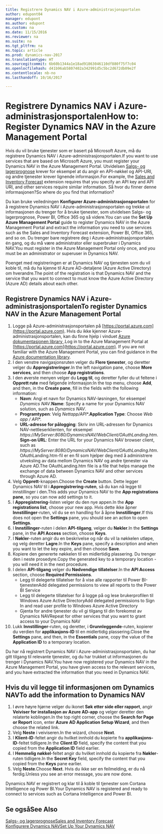 ```yaml
---
title: Registrere Dynamics NAV i Azure-administrasjonsportalen
author: edupont04
manager: edupont
ms.author: edupont
ms.custom: na
ms.date: 11/15/2016
ms.reviewer: na
ms.suite: na
ms.tgt_pltfrm: na
ms.topic: article
ms.prod: dynamics-nav-2017
ms.translationtype: HT
ms.sourcegitcommit: 6b60b1344a1e18ad91863046110df880f75f7c04
ms.openlocfilehash: d41b96ab5807402a342991d5c5bc2d672db09e2f
ms.contentlocale: nb-no
ms.lasthandoff: 10/16/2017

---
```

# <a name="how-to-register-dynamics-nav-in-the-azure-management-portal"></a><span data-ttu-id="39a93-102">Registrere Dynamics NAV i Azure-administrasjonsportalen</span><span class="sxs-lookup"><span data-stu-id="39a93-102">How to: Register Dynamics NAV in the Azure Management Portal</span></span>
<span data-ttu-id="39a93-103">Hvis du vil bruke tjenester som er basert på Microsoft Azure, må du registrere Dynamics NAV i Azure-administrasjonsportalen.</span><span class="sxs-lookup"><span data-stu-id="39a93-103">If you want to use services that are based on Microsoft Azure, you must register your Dynamics NAV in the Azure Management Portal.</span></span> <span data-ttu-id="39a93-104">Utvidelsen [Salgs- og lagerprognose](ui-extensions-sales-forecast.md) krever for eksempel at du angir en API-nøkkel og API-URI, og andre tjenester krever lignende informasjon.</span><span class="sxs-lookup"><span data-stu-id="39a93-104">For example, the [Sales and Inventory Forecast](ui-extensions-sales-forecast.md) extension requires that you specify an API key and API URI, and other services require similar information.</span></span> <span data-ttu-id="39a93-105">Så hvor du finner denne informasjonen?</span><span class="sxs-lookup"><span data-stu-id="39a93-105">So where do you find that information?</span></span>

<span data-ttu-id="39a93-106">Du kan bruke veiledningen **Konfigurer Azure-administrasjonsportalen** for å registrere Dynamics NAV i Azure-administrasjonsportalen og trekke ut informasjonen du trenger for å bruke tjenester, som utvidelsen Salgs- og lagerprognose, Power BI, Office 365 og så videre.</span><span class="sxs-lookup"><span data-stu-id="39a93-106">You can use the **Set Up Azure Management Portal** guide to register Dynamics NAV in the Azure Management Portal and extract the information you need to use services such as the Sales and Inventory Forecast extension, Power BI, Office 365, and so on.</span></span> <span data-ttu-id="39a93-107">Du trenger bare registrere deg i Azure-administrasjonsportalen én gang, og du må være administrator eller superbruker i Dynamics NAV.</span><span class="sxs-lookup"><span data-stu-id="39a93-107">You must register in the Azure Management Portal only once, and you must be an administrator or superuser in Dynamics NAV.</span></span>

<span data-ttu-id="39a93-108">Poenget med registreringen er at Dynamics NAV og tjenesten som du vil koble til, må du ha kjenne til Azure AD-detaljene (Azure Active Directory) om hverandre.</span><span class="sxs-lookup"><span data-stu-id="39a93-108">The point of the registration is that Dynamics NAV and the service that you want to connect to must know the Azure Active Directory (Azure AD) details about each other.</span></span>

## <a name="to-register-dynamics-nav-in-the-azure-management-portal"></a><span data-ttu-id="39a93-109">Registrere Dynamics NAV i Azure-administrasjonsportalen</span><span class="sxs-lookup"><span data-stu-id="39a93-109">To register Dynamics NAV in the Azure Management Portal</span></span>
1. <span data-ttu-id="39a93-110">Logge på Azure-administrasjonsportalen på [https://portal.azure.com](https://portal.azure.com). Hvis du ikke kjenner Azure-administrasjonsportalen, kan du finne hjelp i vinduet [Azure dokumentasjonen library ](https://azure.microsoft.com/en-us/documentation/articles).</span><span class="sxs-lookup"><span data-stu-id="39a93-110">Log in to the Azure Management Portal at [https://portal.azure.com](https://portal.azure.com).  If you are not familiar with the Azure Management Portal, you can find guidance in the [Azure documentation library](https://azure.microsoft.com/en-us/documentation/articles).</span></span>
2. <span data-ttu-id="39a93-111">I den venstre navigasjonsruten velger du **Flere tjenester**, og deretter velger du **Appregistreringer**.</span><span class="sxs-lookup"><span data-stu-id="39a93-111">In the left navigation pane, choose **More services**, and then choose **App registrations**.</span></span>
3. <span data-ttu-id="39a93-112">I den øverste menyen velger du **Legg til**, og deretter fyller du ut feltene i **Opprett rute** med følgende informasjon:</span><span class="sxs-lookup"><span data-stu-id="39a93-112">In the top menu, choose **Add**, and then, in the **Create pane**, fill in the fields with the following information:</span></span>
    - <span data-ttu-id="39a93-113">**Navn**: Angi et navn for Dynamics NAV-løsningen, for eksempel *Dynamics NAV*.</span><span class="sxs-lookup"><span data-stu-id="39a93-113">**Name**: Specify a name for your Dynamics NAV solution, such as *Dynamics NAV*.</span></span>
    - <span data-ttu-id="39a93-114">**Programtypen**: Velg **Nettapp*/API**.</span><span class="sxs-lookup"><span data-stu-id="39a93-114">**Application Type**: Choose **Web app* / API**.</span></span>
    - <span data-ttu-id="39a93-115">**URL-adresse for pålogging**: Skriv inn URL-adressen for Dynamics NAV-nettleserklienten, for eksempel *https://MyServer:8080/DynamicsNAV/WebClient/OAuthLanding.htm*.</span><span class="sxs-lookup"><span data-stu-id="39a93-115">**Sign-on URL**: Enter the URL for your Dynamics NAV browser client, such as *https://MyServer:8080/DynamicsNAV/WebClient/OAuthLanding.htm*.</span></span>
        <span data-ttu-id="39a93-116">OAuthLanding.htm-fil er en fil som hjelper deg med å administrere utveksling av data mellom Dynamics NAV og andre tjenester via Azure AD.</span><span class="sxs-lookup"><span data-stu-id="39a93-116">The OAuthLanding.htm file is a file that helps manage the exchange of data between Dynamics NAV and other services through Azure AD.</span></span>
4. <span data-ttu-id="39a93-117">Velg **Opprett**-knappen.</span><span class="sxs-lookup"><span data-stu-id="39a93-117">Choose the **Create** button.</span></span>
    <span data-ttu-id="39a93-118">Dette legger Dynamics NAV til i **Appregistrering-ruten**, så du kan nå legge til innstillinger i den.</span><span class="sxs-lookup"><span data-stu-id="39a93-118">This adds your Dynamics NAV to the **App registrations pane**, so you can now add settings to it.</span></span>
5. <span data-ttu-id="39a93-119">I **Appregistrering**-listen velger du den nye appen.</span><span class="sxs-lookup"><span data-stu-id="39a93-119">In the **App registrations list**, choose your new app.</span></span> <span data-ttu-id="39a93-120">Hvis dette ikke åpner **Innstillinger**-ruten, vil du se en handling for å åpne **Innstillinger**.</span><span class="sxs-lookup"><span data-stu-id="39a93-120">If this does not open the **Settings** pane, you should see an action to open **Settings**.</span></span>
6. <span data-ttu-id="39a93-121">I **Innstillinger**-ruten i delen **API-tilgang**, velger du **Nøkler**.</span><span class="sxs-lookup"><span data-stu-id="39a93-121">In the **Settings** pane, in the **API Access** section, choose **Keys**.</span></span>
7. <span data-ttu-id="39a93-122">I **Nøkler**-ruten angir du en beskrivelse og når du vil la nøkkelen utløpe, og velg deretter **Lagre**.</span><span class="sxs-lookup"><span data-stu-id="39a93-122">In the **Keys** pane, specify a description and when you want to let the key expire, and then choose **Save**.</span></span>
8. <span data-ttu-id="39a93-123">Kopiere den genererte nøkkelen til en midlertidig plassering. Du trenger den i neste prosedyre.</span><span class="sxs-lookup"><span data-stu-id="39a93-123">Copy the generated key to a temporary location - you will need it in the next procedure.</span></span>
9. <span data-ttu-id="39a93-124">I delen **API-tilgang** velger du **Nødvendige tillatelser**.</span><span class="sxs-lookup"><span data-stu-id="39a93-124">In the **API Access** section, choose **Required Permissions**.</span></span>
    - <span data-ttu-id="39a93-125">Legg til delegerte tillatelser for å vise alle rapporter til Power BI-tjenesten</span><span class="sxs-lookup"><span data-stu-id="39a93-125">Add delegated permissions to view all reports to the Power BI Service</span></span>
    - <span data-ttu-id="39a93-126">Legg til delegerte tillatelser for å logge på og lese brukerprofilen til Windows Azure Active Directory</span><span class="sxs-lookup"><span data-stu-id="39a93-126">Add delegated permissions to Sign In and read user profile to Windows Azure Active Directory</span></span>
    - <span data-ttu-id="39a93-127">Gjenta for andre tjenester du vil gi tilgang til din forekomst av Dynamics NAV</span><span class="sxs-lookup"><span data-stu-id="39a93-127">Repeat for other services that you want to grant access to your Dynamics NAV</span></span>
10. <span data-ttu-id="39a93-128">Lukk **Innstillinger**-ruten, og deretter, i **Grunnleggende**-ruten, kopierer du verdien for **applikasjons-ID** til en midlertidig plassering.</span><span class="sxs-lookup"><span data-stu-id="39a93-128">Close the **Settings** pane, and then, in the **Essentials** pane, copy the value of the **Application ID** to a temporary location.</span></span>

<span data-ttu-id="39a93-129">Du har nå registrert Dynamics NAV i Azure-administrasjonsportalen, du har gitt tilgang til relevante tjenester, og du har trukket ut informasjonen du trenger i Dynamics NAV.</span><span class="sxs-lookup"><span data-stu-id="39a93-129">You have now registered your Dynamics NAV in the Azure Management Portal, you have given access to the relevant services, and you have extracted the information that you need in Dynamics NAV.</span></span>  

## <a name="to-add-the-information-to-dynamics-nav"></a><span data-ttu-id="39a93-130">Hvis du vil legge til informasjonen om Dynamics NAV</span><span class="sxs-lookup"><span data-stu-id="39a93-130">To add the information to Dynamics NAV</span></span>
1. <span data-ttu-id="39a93-131">I øvre høyre hjørne velger du ikonet **Søk etter side eller rapport**, angir **Veiviser for installasjon av Azure AD-app** og velger deretter den relaterte koblingen.</span><span class="sxs-lookup"><span data-stu-id="39a93-131">In the top right corner, choose the **Search for Page or Report** icon, enter **Azure AD Application Setup Wizard**, and then choose the related link.</span></span>
2. <span data-ttu-id="39a93-132">Velg **Neste** i veiviseren.</span><span class="sxs-lookup"><span data-stu-id="39a93-132">In the wizard, choose **Next**.</span></span>
3. <span data-ttu-id="39a93-133">I **Klient-ID**-feltet angir du hvilket innhold du kopierte fra **applikasjons-ID**-feltet tidligere.</span><span class="sxs-lookup"><span data-stu-id="39a93-133">In the **Client ID** field, specify the content that you copied from the **Application ID** field earlier.</span></span>
4. <span data-ttu-id="39a93-134">I **Hemmelig nøkkel**-feltet angir du hvilket innhold du kopierte fra **Nøkler**-ruten tidligere.</span><span class="sxs-lookup"><span data-stu-id="39a93-134">In the **Secret Key** field, specify the content that you copied from the **Keys** pane earlier.</span></span>
5. <span data-ttu-id="39a93-135">Velg **Neste**.</span><span class="sxs-lookup"><span data-stu-id="39a93-135">Choose **Next**.</span></span> <span data-ttu-id="39a93-136">Hvis du ikke ser en feilmelding, er du nå ferdig.</span><span class="sxs-lookup"><span data-stu-id="39a93-136">Unless you see an error message, you are now done.</span></span>

<span data-ttu-id="39a93-137">Dynamics NAV er registrert og klar til å koble til tjenester som Cortana Intelligence og Power BI.</span><span class="sxs-lookup"><span data-stu-id="39a93-137">Your Dynamics NAV is registered and ready to connect to services such as Cortana Intelligence and Power BI.</span></span>

## <a name="see-also"></a><span data-ttu-id="39a93-138">Se også</span><span class="sxs-lookup"><span data-stu-id="39a93-138">See Also</span></span>
[<span data-ttu-id="39a93-139">Salgs- og lagerprognose</span><span class="sxs-lookup"><span data-stu-id="39a93-139">Sales and Inventory Forecast</span></span>](ui-extensions-sales-forecast.md)  
[<span data-ttu-id="39a93-140">Konfigurere Dynamics NAV</span><span class="sxs-lookup"><span data-stu-id="39a93-140">Set Up Your Dynamics NAV</span></span>](setup.md)  

